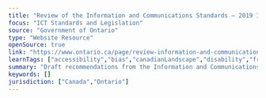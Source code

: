 ```yaml
---
title: "Review of the Information and Communications Standards – 2019 Initial Recommendations Report: Phase 2"
focus: "ICT Standards and Legislation"
source: "Government of Ontario"
type: "Website Resource"
openSource: true
link: "https://www.ontario.ca/page/review-information-and-communications-standards-2019-initial-recommendations-report#section-2"
learnTags: ["accessibility","bias","canadianLandscape","disability","framework","government","ict","inclusivePractice","regulation","rights","fairness"]
summary: "Draft recommendations from the Information and Communications Standards Development Committee, which works to ensure information and communications are more accessible to people with disabilities."
keywords: []
jurisdiction: ["Canada","Ontario"]
---
```

